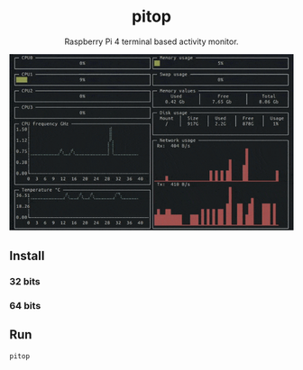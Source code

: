 <center> <h1>pitop</h1> </center>

<div align="center">

Raspberry Pi 4 terminal based activity monitor.  

<img src="./assets/pitop.gif" />

</div>

## Install 
### 32 bits 
### 64 bits 

## Run 
```bash
pitop
```

